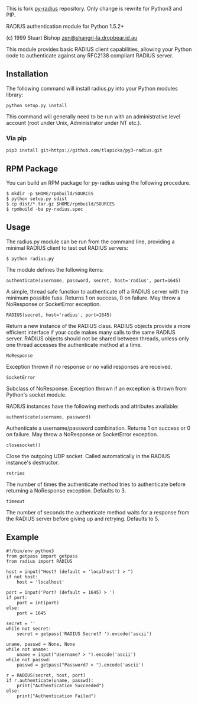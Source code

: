 This is fork [py-radius](http://github.com/btimby/py-radius) repository. Only change is rewrite
for Python3 and PIP.


RADIUS authentication module for Python 1.5.2+

(c) 1999 Stuart Bishop <zen@shangri-la.dropbear.id.au>

This module provides basic RADIUS client capabilities, allowing
your Python code to authenticate against any RFC2138 compliant RADIUS
server.


Installation
-----

The following command will install radius.py into your Python
modules library:

    python setup.py install

This command will generally need to be run with an administrative
level account (root under Unix, Administrator under NT etc.).

### Via pip

    pip3 install git+https://github.com/tlapicka/py3-radius.git

RPM Package
-----

You can build an RPM package for py-radius using the following procedure.

    $ mkdir -p $HOME/rpmbuild/SOURCES
    $ python setup.py sdist
    $ cp dist/*.tar.gz $HOME/rpmbuild/SOURCES
    $ rpmbuild -ba py-radius.spec

Usage
-----

The radius.py module can be run from the command line, providing a minimal
RADIUS client to test out RADIUS servers:

    $ python radius.py


The module defines the following items:

    authenticate(username, password, secret, host='radius', port=1645)

A simple, thread safe function to authenticate off a RADIUS
server with the minimum possible fuss. Returns 1 on success,
0 on failure. May throw a NoResponse or SocketError exception.

    RADIUS(secret, host='radius', port=1645)

Return a new instance of the RADIUS class. RADIUS objects
provide a more efficient interface if your code makes many
calls to the same RADIUS server. RADIUS objects should not
be shared between threads, unless only one thread accesses
the authenticate method at a time.

    NoResponse

Exception thrown if no response or no valid responses are
received.

    SocketError

Subclass of NoResponse. Exception thrown if an exception is
thrown from Python's socket module.

RADIUS instances have the following methods and attributes available:

    authenticate(username, password)

Authenticate a username/password combination. Returns 1 on
success or 0 on failure. May throw a NoResponse or SocketError
exception.

    closesocket()

Close the outgoing UDP socket. Called automatically in the
RADIUS instance's destructor. 

    retries

The number of times the authenticate method tries to 
authenticate before returning a NoResponse exception. Defaults
to 3.

    timeout

The number of seconds the authenticate method waits for
a response from the RADIUS server before giving up and
retrying. Defaults to 5.


Example
-----

    #!/bin/env python3
    from getpass import getpass
    from radius import RADIUS

    host = input("Host? (default = 'localhost') > ")
    if not host:
        host = 'localhost'

    port = input('Port? (default = 1645) > ')
    if port:
        port = int(port)
    else:
        port = 1645

    secret = ''
    while not secret:
        secret = getpass('RADIUS Secret? ').encode('ascii')

    uname, passwd = None, None
    while not uname:
        uname = input("Username? > ").encode('ascii')
    while not passwd:
        passwd = getpass("Password? > ").encode('ascii')

    r = RADIUS(secret, host, port)
    if r.authenticate(uname, passwd):
        print("Authentication Succeeded")
    else:
        print("Authentication Failed")
